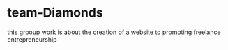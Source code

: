 # team-Diamonds
 this grooup work is about the creation of a website to promoting freelance entrepreneurship
